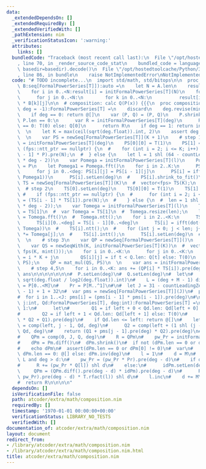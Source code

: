 ```yaml
---
data:
  _extendedDependsOn: []
  _extendedRequiredBy: []
  _extendedVerifiedWith: []
  _pathExtension: nim
  _verificationStatusIcon: ':warning:'
  attributes:
    links: []
  bundledCode: "Traceback (most recent call last):\n  File \"/opt/hostedtoolcache/Python/3.8.5/x64/lib/python3.8/site-packages/onlinejudge_verify/documentation/build.py\"\
    , line 70, in _render_source_code_stat\n    bundled_code = language.bundle(stat.path,\
    \ basedir=basedir).decode()\n  File \"/opt/hostedtoolcache/Python/3.8.5/x64/lib/python3.8/site-packages/onlinejudge_verify/languages/nim.py\"\
    , line 86, in bundle\n    raise NotImplementedError\nNotImplementedError\n"
  code: "# TODO incomplete...\n  import std/math, std/bitops\n\n  proc mat_mul[T](A,\
    \ B:seq[FormalPowerSeries[T]]):auto =\n    let N = A.len\n    result = newSeq[FormalPowerSeries[T]](N)\n\
    \    for i in 0..<N:result[i] = initFormalPowerSeries[T](N)\n    for i in 0..<N:\n\
    \      for j in 0..<N:\n        for k in 0..<N:\n          result[i][j] += A[i][k]\
    \ * B[k][j]\n\n  # composition: calc Q(P(x)) {{{\n  proc composition*[T](P, Q:FormalPowerSeries[T],\
    \ deg = -1):FormalPowerSeries[T] =\n    discard\n    deg.revise(min(P.len, Q.len))\n\
    \    if deg == 0: return @[]\n    var (P, Q) = (P, Q)\n    P.shrink()\n    if\
    \ P.len == 0:\n      var R = initFormalPowerSeries[T](deg)\n      R[0] = if Q.len\
    \ == 0: T(0) else: Q[0]\n      return R\n    if deg == 1: return initFormalPowerSeries[T](@[Q.eval(P[0])])\n\
    \  \n    let K = max(ceil(sqrt(deg.float)).int, 2)\n    assert deg <= K * K\n\
    \  \n    var PS = newSeq[FormalPowerSeries[T]](K + 1)\n    # step 1\n    PS[0]\
    \ = initFormalPowerSeries[T](deg)\n    PS[0][0] = T(1)\n    PS[1] = P\n  #  if\
    \ (fps::ntt_ptr == nullptr) {\n  #    for (int i = 2; i <= K; i++) PS[i] = (PS[i\
    \ - 1] * P).pre(N);\n  #  } else {\n    let l = 1 shl (64 - countLeadingZeroBits(2\
    \ * deg - 2))\n    var Pomega = initFormalPowerSeries[T](l)\n    Pomega[0..<P.len]\
    \ = P\n    let Pomega1 = Pomega.fft()\n    for i in 2..K:\n      PS[i].setLen(l)\n\
    \      for j in 0..<deg: PS[i][j] = PS[i - 1][j]\n      PS[i] = ifft(dot(PS[i].fft,\
    \ Pomega1))\n      PS[i].setLen(deg)\n  #    PS[i].shrink_to_fit()\n  \n    var\
    \ TS = newSeq[FormalPowerSeries[T]](K)\n  #  vector<fps> TS(K);\n  #  {\n    \
    \  # step 2\n    TS[0].setLen(deg)\n    TS[0][0] = T(1)\n    TS[1] = PS[K]\n \
    \ #    if (fps::ntt_ptr == nullptr) {\n  #      for (int i = 2; i < K; i++) TS[i]\
    \ = (TS[i - 1] * TS[1]).pre(N);\n  #    } else {\n  #  len = 1 shl (64 - countLeadingZeroBits(2\
    \ * deg - 2));\n    var Tomega = initFormalPowerSeries[T](l)\n    Tomega[0..<TS[1].len]\
    \ = TS[1]\n  #  var Tomega = TS[1]\n  #  Tomega.resize(len);\n    let Tomega1\
    \ = Tomega.fft()\n  #  Tomega.ntt();\n    for i in 2..<K:\n      TS[i].setLen(l)\n\
    \      TS[i][0..<deg] = TS[i - 1][0..<deg]\n      TS[i] = ifft(dot(TS[i].fft,\
    \ Tomega))\n  #    TS[i].ntt();\n  #    for (int j = 0; j < len; j++) TS[i][j]\
    \ *= Tomega[j];\n  #    TS[i].intt();\n      TS[i].setLen(deg)\n  #    TS[i].shrink_to_fit();\n\
    \  \n    # step 3\n    var QP = newSeq[FormalPowerSeries[T]]()\n    discard PS.pop()\n\
    \    var QS = newSeqWith(K, initFormalPowerSeries[T](K))\n  #  vector<fps> QS(K,\
    \ fps(K, mint()));\n    for i in 0..<K:\n      for j in 0..<K:\n        let t\
    \ = i * K + j\n        QS[i][j] = if t < Q.len: Q[t] else: T(0)\n  #  QP = FastMatProd::strassen(QS,\
    \ PS);\n    QP = mat_mul(QS, PS)\n  \n    var ans = initFormalPowerSeries[T](deg)\n\
    \    # step 4,5\n    for i in 0..<K: ans += (QP[i] * TS[i]).pre(deg)\n    return\
    \ ans\n\n\n\n\n\n\n#  P.setLen(deg)\n#  Q.setLen(deg)\n#  let\n#    M = max(1,\
    \ sqrt(deg.float / log2(deg.float)).int)\n#    L = (deg + M - 1) div M\n#    Pm\
    \ = P[0..<M]\n#    Pr = P[M..^1]\n#\n#  let J = 31 - countLeadingZeroBits(deg\
    \ - 1) + 1 + 32\n#  var pms = newSeq[FormalPowerSeries[T]](J)\n#  pms[0] = Pm\n\
    #  for i in 1..<J: pms[i] = (pms[i - 1] * pms[i - 1]).pre(deg)\n#\n#  proc comp(left,\
    \ j:int, Qd:FormalPowerSeries[T], deg:int):FormalPowerSeries[T] =\n#    if j ==\
    \ 1:\n#      let\n#        Q1 = if left + 0 < Qd.len: Qd[left + 0] else: T(0)\n\
    #        Q2 = if left + 1 < Qd.len: Qd[left + 1] else: T(0)\n#      return (pms[0].pre(deg)\
    \ * Q2 + Q1).pre(deg)\n#    if Qd.len <= left: return @[]\n#    let\n#      Q1\
    \ = comp(left, j - 1, Qd, deg)\n#      Q2 = comp(left + (1 shl (j - 1)), j - 1,\
    \ Qd, deg)\n#    return (Q1 + pms[j - 1].pre(deg) * Q2).pre(deg)\n#\n#  var\n\
    #    QPm = comp(0, J, Q, deg)\n#    R = QPm\n#    pw_Pr = initFormalPowerSeries[T](@[T(1)])\n\
    #    dPm = Pm.diff()\n#  dPm.shrink()\n#  if not (dPm.len == 0 or dPm[0] != 0):\n\
    #    echo dPm\n#  assert(dPm.len == 0 or dPm[0] != 0)\n#  var\n#    idPm = if\
    \ dPm.len == 0: @[] else: dPm.inv(deg)\n#    l = 1\n#    d = M\n#  while l <=\
    \ L and deg > d:\n#    pw_Pr = (pw_Pr * Pr).pre(deg - d)\n#    if dPm.len == 0:\n\
    #      R += (pw_Pr * Q[l]) shl d\n#    else:\n#      idPm.setLen(deg - d)\n# \
    \     QPm = (QPm.diff().pre(deg - d) * idPm).pre(deg - d)\n#      R += ((QPm *\
    \ pw_Pr).pre(deg - d) * T.rfact(l)) shl d\n#    l.inc\n#    d += M\n#  R.setLen(deg)\n\
    #  return R\n\n\n\n"
  dependsOn: []
  isVerificationFile: false
  path: atcoder/extra/math/composition.nim
  requiredBy: []
  timestamp: '1970-01-01 00:00:00+00:00'
  verificationStatus: LIBRARY_NO_TESTS
  verifiedWith: []
documentation_of: atcoder/extra/math/composition.nim
layout: document
redirect_from:
- /library/atcoder/extra/math/composition.nim
- /library/atcoder/extra/math/composition.nim.html
title: atcoder/extra/math/composition.nim
---
```


